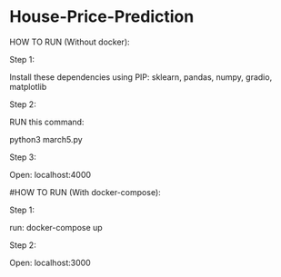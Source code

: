 # House-Price-Prediction


HOW TO RUN (Without docker):

Step 1:

 Install these dependencies using PIP: sklearn, pandas, numpy, gradio, matplotlib

Step 2:

RUN this command:

python3 march5.py

Step 3:

Open: localhost:4000



#HOW TO RUN (With docker-compose):

Step 1:

run: docker-compose up

Step 2:

Open: localhost:3000
